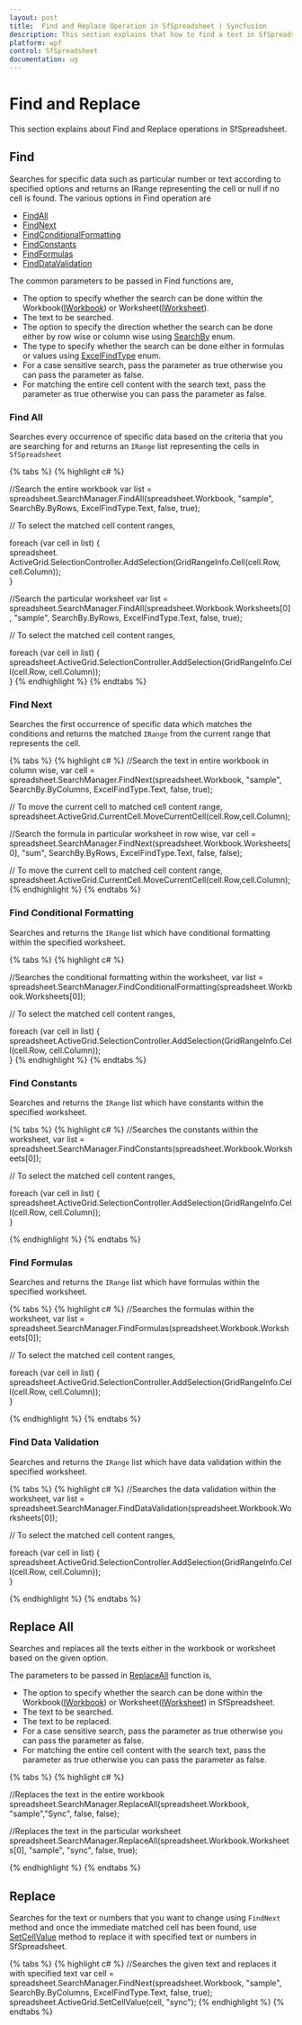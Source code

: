 ```yaml
---
layout: post
title:  Find and Replace Operation in SfSpreadsheet | Syncfusion
description: This section explains that how to find a text in SfSpreadsheet and replace it with different string for Syncfusion Essential WPF.
platform: wpf
control: SfSpreadsheet
documentation: ug
---
```


# Find and Replace

This section explains about Find and Replace operations in SfSpreadsheet. 

## Find 

Searches for specific data such as particular number or text according to specified options and returns an IRange representing the cell or null if no cell is found. The various options in Find operation are

* [FindAll](https://help.syncfusion.com/cr/wpf/Syncfusion.UI.Xaml.Spreadsheet.SearchManager.html#Syncfusion_UI_Xaml_Spreadsheet_SearchManager_FindAll_Syncfusion_XlsIO_IWorkbook_System_String_Syncfusion_UI_Xaml_Spreadsheet_SearchBy_Syncfusion_XlsIO_ExcelFindType_System_Boolean_System_Boolean_)
* [FindNext](https://help.syncfusion.com/cr/wpf/Syncfusion.UI.Xaml.Spreadsheet.SearchManager.html#Syncfusion_UI_Xaml_Spreadsheet_SearchManager_FindNext_Syncfusion_XlsIO_IWorkbook_System_String_Syncfusion_UI_Xaml_Spreadsheet_SearchBy_Syncfusion_XlsIO_ExcelFindType_System_Boolean_System_Boolean_)
* [FindConditionalFormatting](https://help.syncfusion.com/cr/wpf/Syncfusion.UI.Xaml.Spreadsheet.SearchManager.html#Syncfusion_UI_Xaml_Spreadsheet_SearchManager_FindConditionalFormatting_Syncfusion_XlsIO_IWorksheet_)
* [FindConstants](https://help.syncfusion.com/cr/wpf/Syncfusion.UI.Xaml.Spreadsheet.SearchManager.html#Syncfusion_UI_Xaml_Spreadsheet_SearchManager_FindConstants_Syncfusion_XlsIO_IWorksheet_)
* [FindFormulas](https://help.syncfusion.com/cr/wpf/Syncfusion.UI.Xaml.Spreadsheet.SearchManager.html#Syncfusion_UI_Xaml_Spreadsheet_SearchManager_FindFormulas_Syncfusion_XlsIO_IWorksheet_)
* [FindDataValidation](https://help.syncfusion.com/cr/wpf/Syncfusion.UI.Xaml.Spreadsheet.SearchManager.html#Syncfusion_UI_Xaml_Spreadsheet_SearchManager_FindDataValidation_Syncfusion_XlsIO_IWorksheet_)

The common parameters to be passed in Find functions are,

* The option to specify whether the search can be done within the Workbook([IWorkbook](https://help.syncfusion.com/cr/wpf/Syncfusion.XlsIO.IWorkbook.html)) or Worksheet([IWorksheet](https://help.syncfusion.com/cr/wpf/Syncfusion.XlsIO.IWorksheet.html)).
* The text to be searched.
* The option to specify the direction whether the search can be done either by row wise or column wise using [SearchBy](http://help.syncfusion.com/cr/wpf/Syncfusion.UI.Xaml.Spreadsheet.SearchBy.html) enum.
* The type to specify whether the search can be done either in formulas or values using [ExcelFindType](https://help.syncfusion.com/cr/wpf/Syncfusion.XlsIO.ExcelFindType.html) enum.
* For a case sensitive search, pass the parameter as true otherwise you can pass the parameter as false.
* For matching the entire cell content with the search text, pass the parameter as true otherwise you can pass the parameter as false.

### Find All

Searches every occurrence of specific data based on the criteria that you are searching for and returns an `IRange` list representing the cells in `SfSpreadsheet`

{% tabs %}
{% highlight c# %}

//Search the entire workbook
var list = spreadsheet.SearchManager.FindAll(spreadsheet.Workbook, "sample", SearchBy.ByRows, ExcelFindType.Text, false, true);

// To select the matched cell content ranges,

foreach (var cell in list)
{  
  spreadsheet. ActiveGrid.SelectionController.AddSelection(GridRangeInfo.Cell(cell.Row, cell.Column));          
}

//Search the particular worksheet
var list = spreadsheet.SearchManager.FindAll(spreadsheet.Workbook.Worksheets[0], "sample", SearchBy.ByRows, ExcelFindType.Text, false, true);

// To select the matched cell content ranges,

foreach (var cell in list)
{
  spreadsheet.ActiveGrid.SelectionController.AddSelection(GridRangeInfo.Cell(cell.Row, cell.Column));          
}
{% endhighlight %}
{% endtabs %}

### Find Next

Searches the first occurrence of specific data which matches the conditions and returns the matched `IRange` from the current range that represents the cell.

{% tabs %}
{% highlight c# %}
//Search the text in entire workbook in column wise,
var cell = spreadsheet.SearchManager.FindNext(spreadsheet.Workbook, "sample", SearchBy.ByColumns, ExcelFindType.Text, false, true);

// To move the current cell to matched cell content range,
spreadsheet.ActiveGrid.CurrentCell.MoveCurrentCell(cell.Row,cell.Column);          

//Search the formula in particular worksheet in row wise,
var cell = spreadsheet.SearchManager.FindNext(spreadsheet.Workbook.Worksheets[0], "sum", SearchBy.ByRows, ExcelFindType.Text, false, false);

// To move the current cell to matched cell content range,
spreadsheet.ActiveGrid.CurrentCell.MoveCurrentCell(cell.Row,cell.Column);          
{% endhighlight %}
{% endtabs %}

### Find Conditional Formatting

Searches and returns the `IRange` list which have conditional formatting within the specified worksheet.

{% tabs %}
{% highlight c# %}

//Searches the conditional formatting within the worksheet,
var list = spreadsheet.SearchManager.FindConditionalFormatting(spreadsheet.Workbook.Worksheets[0]);

// To select the matched cell content ranges,

foreach (var cell in list)
{
  spreadsheet.ActiveGrid.SelectionController.AddSelection(GridRangeInfo.Cell(cell.Row, cell.Column));          
}
{% endhighlight %}
{% endtabs %}

### Find Constants

Searches and returns the `IRange` list which have constants within the specified worksheet.

{% tabs %}
{% highlight c# %}
//Searches the constants within the worksheet,
var list = spreadsheet.SearchManager.FindConstants(spreadsheet.Workbook.Worksheets[0]);

// To select the matched cell content ranges,

foreach (var cell in list)
{
   spreadsheet.ActiveGrid.SelectionController.AddSelection(GridRangeInfo.Cell(cell.Row, cell.Column));         
}

{% endhighlight %}
{% endtabs %}

### Find Formulas

Searches and returns the `IRange` list which have formulas within the specified worksheet.

{% tabs %}
{% highlight c# %}
//Searches the formulas within the worksheet,
var list = spreadsheet.SearchManager.FindFormulas(spreadsheet.Workbook.Worksheets[0]);

// To select the matched cell content ranges,

foreach (var cell in list)
{
   spreadsheet.ActiveGrid.SelectionController.AddSelection(GridRangeInfo.Cell(cell.Row, cell.Column));          
}

{% endhighlight %}
{% endtabs %}


### Find Data Validation

Searches and returns the `IRange` list which have data validation within the specified worksheet.

{% tabs %}
{% highlight c# %}
//Searches the data validation within the worksheet,
var list = spreadsheet.SearchManager.FindDataValidation(spreadsheet.Workbook.Worksheets[0]);

// To select the matched cell content ranges,

foreach (var cell in list)
{
   spreadsheet.ActiveGrid.SelectionController.AddSelection(GridRangeInfo.Cell(cell.Row, cell.Column));        
}

{% endhighlight %}
{% endtabs %}

## Replace All

Searches and replaces all the texts either in the workbook or worksheet based on the given option.

The parameters to be passed in [ReplaceAll](https://help.syncfusion.com/cr/wpf/Syncfusion.UI.Xaml.Spreadsheet.SearchManager.html#Syncfusion_UI_Xaml_Spreadsheet_SearchManager_ReplaceAll_Syncfusion_XlsIO_IWorkbook_System_String_System_String_System_Boolean_System_Boolean_) function is,

* The option to specify whether the search can be done within the Workbook([IWorkbook](https://help.syncfusion.com/cr/wpf/Syncfusion.XlsIO.IWorkbook.html)) or Worksheet([IWorksheet](https://help.syncfusion.com/cr/wpf/Syncfusion.XlsIO.IWorksheet.html)) in SfSpreadsheet.
* The text to be searched.
* The text to be replaced.
* For a case sensitive search, pass the parameter as true otherwise you can pass the parameter as false.
* For matching the entire cell content with the search text, pass the parameter as true otherwise you can pass the parameter as false.

{% tabs %}
{% highlight c# %}

//Replaces the text in the entire workbook
spreadsheet.SearchManager.ReplaceAll(spreadsheet.Workbook, "sample","Sync", false, false);

//Replaces the text in the particular worksheet
spreadsheet.SearchManager.ReplaceAll(spreadsheet.Workbook.Worksheets[0], "sample", "sync", false, true);

{% endhighlight %}
{% endtabs %}

## Replace

Searches for the text or numbers that you want to change using `FindNext` method and once the immediate matched cell has been found, use [SetCellValue](https://help.syncfusion.com/cr/wpf/Syncfusion.UI.Xaml.Spreadsheet.SpreadsheetGrid.html#Syncfusion_UI_Xaml_Spreadsheet_SpreadsheetGrid_SetCellValue_Syncfusion_XlsIO_IRange_System_String_) method to replace it with specified text or numbers in SfSpreadsheet.

{% tabs %}
{% highlight c# %}
//Searches the given text and replaces it with specified text
var cell = spreadsheet.SearchManager.FindNext(spreadsheet.Workbook, "sample", SearchBy.ByColumns, ExcelFindType.Text, false, true);
spreadsheet.ActiveGrid.SetCellValue(cell, "sync");
{% endhighlight %}
{% endtabs %}
